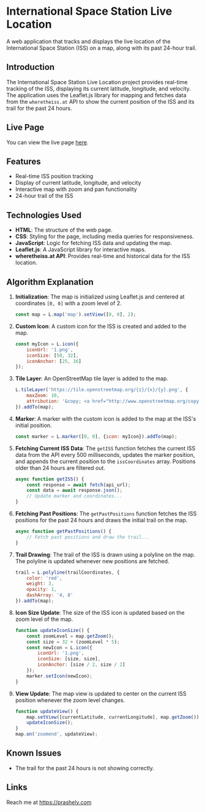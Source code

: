 # International Space Station Live Location

A web application that tracks and displays the live location of the International Space Station (ISS) on a map, along with its past 24-hour trail.

## Introduction

The International Space Station Live Location project provides real-time tracking of the ISS, displaying its current latitude, longitude, and velocity. The application uses the Leaflet.js library for mapping and fetches data from the `wheretheiss.at` API to show the current position of the ISS and its trail for the past 24 hours.

## Live Page

You can view the live page [here](https://prashely.github.io/International-Space-Station-Live-Location/).

## Features

- Real-time ISS position tracking
- Display of current latitude, longitude, and velocity
- Interactive map with zoom and pan functionality
- 24-hour trail of the ISS

## Technologies Used

- **HTML**: The structure of the web page.
- **CSS**: Styling for the page, including media queries for responsiveness.
- **JavaScript**: Logic for fetching ISS data and updating the map.
- **Leaflet.js**: A JavaScript library for interactive maps.
- **wheretheiss.at API**: Provides real-time and historical data for the ISS location.

## Algorithm Explanation

1. **Initialization**: The map is initialized using Leaflet.js and centered at coordinates `[0, 0]` with a zoom level of 2.
    ```js
    const map = L.map('map').setView([0, 0], 2);
    ```

2. **Custom Icon**: A custom icon for the ISS is created and added to the map.
    ```js
    const myIcon = L.icon({
        iconUrl: '1.png',
        iconSize: [50, 32],
        iconAnchor: [25, 16]
    });
    ```

3. **Tile Layer**: An OpenStreetMap tile layer is added to the map.
    ```js
    L.tileLayer('https://tile.openstreetmap.org/{z}/{x}/{y}.png', {
        maxZoom: 10,
        attribution: '&copy; <a href="http://www.openstreetmap.org/copyright">OpenStreetMap</a>'
    }).addTo(map);
    ```

4. **Marker**: A marker with the custom icon is added to the map at the ISS's initial position.
    ```js
    const marker = L.marker([0, 0], {icon: myIcon}).addTo(map);
    ```

5. **Fetching Current ISS Data**: The `getISS` function fetches the current ISS data from the API every 500 milliseconds, updates the marker position, and appends the current position to the `issCoordinates` array. Positions older than 24 hours are filtered out.
    ```js
    async function getISS() {
        const response = await fetch(api_url);
        const data = await response.json();
        // Update marker and coordinates...
    }
    ```

6. **Fetching Past Positions**: The `getPastPositions` function fetches the ISS positions for the past 24 hours and draws the initial trail on the map.
    ```js
    async function getPastPositions() {
        // Fetch past positions and draw the trail...
    }
    ```

7. **Trail Drawing**: The trail of the ISS is drawn using a polyline on the map. The polyline is updated whenever new positions are fetched.
    ```js
    trail = L.polyline(trailCoordinates, {
        color: 'red',
        weight: 3,
        opacity: 1,
        dashArray: '4, 8'
    }).addTo(map);
    ```

8. **Icon Size Update**: The size of the ISS icon is updated based on the zoom level of the map.
    ```js
    function updateIconSize() {
        const zoomLevel = map.getZoom();
        const size = 32 + (zoomLevel * 5);
        const newIcon = L.icon({
            iconUrl: '1.png',
            iconSize: [size, size],
            iconAnchor: [size / 2, size / 2]
        });
        marker.setIcon(newIcon);
    }
    ```

9. **View Update**: The map view is updated to center on the current ISS position whenever the zoom level changes.
    ```js
    function updateView() {
        map.setView([currentLatitude, currentLongitude], map.getZoom());
        updateIconSize();
    }
    map.on('zoomend', updateView);
    ```

## Known Issues

- The trail for the past 24 hours is not showing correctly.

## Links

Reach me at https://prashely.com

